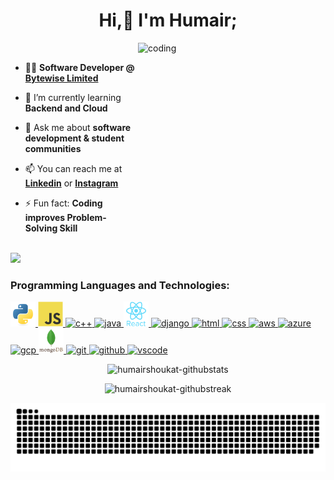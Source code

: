 <h1 align="center"> Hi,👋 I'm Humair; </h1>
<img align="right" alt="coding" height="300" width="300" src="https://www.notion.so/image/https%3A%2F%2Fs3-us-west-2.amazonaws.com%2Fsecure.notion-static.com%2F52d491bb-b97d-47d7-9078-8ebcd1899357%2Flaptop.png?table=block&id=6a7e4e99-9f4f-4d02-81d8-bc4dda80105c&cache=v2">
<br>

- 👨‍💻 **Software Developer @ <a href="https://github.com/bytewiseltd">Bytewise Limited</a>**

- 🌱 I’m currently learning **Backend and Cloud**

- 💬 Ask me about **software development & student communities**

- 📫 You can reach me at **<a href="https://linkedin.com/in/humairshoukat">Linkedin</a>** or **<a href="https://instagram.com/humairshoukat">Instagram</a>**

- ⚡ Fun fact: **Coding improves Problem-Solving Skill**

<br>
<img src="https://komarev.com/ghpvc/?username=humairshoukat&style=circle&color=blueviolet">

<h3 align="left">Programming Languages and Technologies:</h3> 
<p align="left">
<a href="https://www.python.org" target="_blank" rel="noreferrer"> <img src="https://raw.githubusercontent.com/devicons/devicon/master/icons/python/python-original.svg" alt="python" width="40" height="40"/> </a>
<a href="https://developer.mozilla.org/en-US/docs/Web/JavaScript" target="_blank" rel="noreferrer"> <img src="https://raw.githubusercontent.com/devicons/devicon/master/icons/javascript/javascript-original.svg" alt="javascript" width="40" height="40"/> </a> 
<a href="https://www.w3schools.com/cpp/" target="_blank" rel="noreferrer"> <img src="https://upload.wikimedia.org/wikipedia/commons/thumb/1/18/ISO_C%2B%2B_Logo.svg/800px-ISO_C%2B%2B_Logo.svg.png" alt="c++" width="35" height="40"/> </a> 
<a href="https://www.w3schools.com/java/" target="_blank" rel="noreferrer"> <img src="https://upload.wikimedia.org/wikipedia/en/thumb/3/30/Java_programming_language_logo.svg/800px-Java_programming_language_logo.svg.png" alt="java" width="30" height="40"/> </a> 
<a href="https://reactjs.org/" target="_blank" rel="noreferrer"> <img src="https://raw.githubusercontent.com/devicons/devicon/master/icons/react/react-original-wordmark.svg" alt="react" width="40" height="40"/> </a>
<a href="https://www.djangoproject.com/" target="_blank" rel="noreferrer"> <img src="https://seeklogo.com/images/D/django-logo-4C5ECF7036-seeklogo.com.png" alt="django" width="40" height="40"/> </a>
<a href="https://www.w3schools.com/html/" target="_blank" rel="noreferrer"> <img src="https://seeklogo.com/images/H/html5-without-wordmark-color-logo-14D252D878-seeklogo.com.png" alt="html" width="35" height="40"/> </a>
<a href="https://www.w3schools.com/css/" target="_blank" rel="noreferrer"> <img src="https://upload.wikimedia.org/wikipedia/commons/thumb/6/62/CSS3_logo.svg/800px-CSS3_logo.svg.png" alt="css" width="35" height="40"/> </a>
<a href="https://aws.amazon.com/" target="_blank" rel="noreferrer"> <img src="https://cdn.iconscout.com/icon/free/png-256/free-aws-3215369-2673787.png" alt="aws" width="40" height="40"/> </a>
<a href="https://azure.microsoft.com/" target="_blank" rel="noreferrer"> <img src="https://swimburger.net/media/ppnn3pcl/azure.png" alt="azure" width="40" height="40"/> </a>
<a href="https://cloud.google.com/" target="_blank" rel="noreferrer"> <img src="https://www.gend.co/hs-fs/hubfs/gcp-logo-cloud.png?width=730&name=gcp-logo-cloud.png" alt="gcp" width="40" height="35"/> </a>
<a href="https://www.mongodb.com/" target="_blank" rel="noreferrer"> <img src="https://raw.githubusercontent.com/devicons/devicon/master/icons/mongodb/mongodb-original-wordmark.svg" alt="mongodb" width="40" height="40"/> </a>  
<a href="https://git-scm.com/" target="_blank" rel="noreferrer"> <img src="https://www.vectorlogo.zone/logos/git-scm/git-scm-icon.svg" alt="git" width="40" height="40"/> </a> 
<a href="https://github.com/" target="_blank" rel="noreferrer"> <img src="https://cdn-icons-png.flaticon.com/512/25/25231.png" alt="github" width="40" height="40"/> </a> 
<a href="https://code.visualstudio.com/" target="_blank" rel="noreferrer"> <img src="https://upload.wikimedia.org/wikipedia/commons/thumb/9/9a/Visual_Studio_Code_1.35_icon.svg/2048px-Visual_Studio_Code_1.35_icon.svg.png" alt="vscode" width="40" height="40"/> </a>
</p>

<p align="center"><img src="https://github-readme-stats.vercel.app/api?username=humairshoukat&show_icons=true&locale=en" alt="humairshoukat-githubstats"/></p>
<p align="center"><img src="https://github-readme-streak-stats.herokuapp.com/?user=humairshoukat&" alt="humairshoukat-githubstreak"/></p>
<p align="center"><img src="https://raw.githubusercontent.com/Platane/snk/output/github-contribution-grid-snake.svg" alt="githubcontributions-snakegame"></p>

<!---
humairshoukat/humairshoukat is a ✨ special ✨ repository because its `README.md` (this file) appears on your GitHub profile.
You can click the Preview link to take a look at your changes.
--->  
